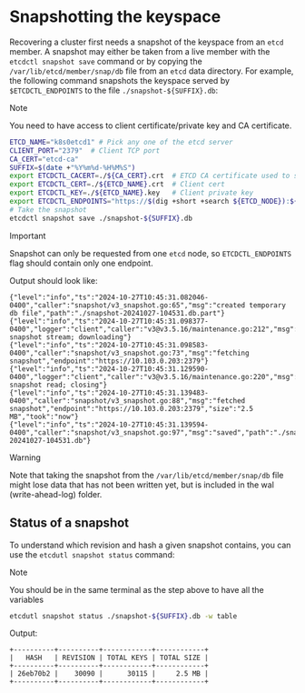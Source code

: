 # Snapshotting the keyspace
Recovering a cluster first needs a snapshot of the keyspace from an `etcd` member. A snapshot may either be taken from a live member with the `etcdctl snapshot save` command or by copying the `/var/lib/etcd/member/snap/db` file from an `etcd` data directory. For example, the following command snapshots the keyspace served by `$ETCDCTL_ENDPOINTS` to the file `./snapshot-${SUFFIX}.db`:

> [!NOTE]  
> You need to have access to client certificate/private key and CA certificate.

```sh
ETCD_NAME="k8s0etcd1" # Pick any one of the etcd server
CLIENT_PORT="2379"  # Client TCP port
CA_CERT="etcd-ca"
SUFFIX=$(date +"%Y%m%d-%H%M%S")
export ETCDCTL_CACERT=./${CA_CERT}.crt  # ETCD CA certificate used to signed the client certificates
export ETCDCTL_CERT=./${ETCD_NAME}.crt  # Client cert
export ETCDCTL_KEY=./${ETCD_NAME}.key   # Client private key
export ETCDCTL_ENDPOINTS="https://$(dig +short +search ${ETCD_NODE}):${CLIENT_PORT}"
# Take the snapshot
etcdctl snapshot save ./snapshot-${SUFFIX}.db
```

> [!IMPORTANT]  
> Snapshot can only be requested from one `etcd` node, so `ETCDCTL_ENDPOINTS` flag should contain only one endpoint.

Output should look like:
```
{"level":"info","ts":"2024-10-27T10:45:31.082046-0400","caller":"snapshot/v3_snapshot.go:65","msg":"created temporary db file","path":"./snapshot-20241027-104531.db.part"}
{"level":"info","ts":"2024-10-27T10:45:31.098377-0400","logger":"client","caller":"v3@v3.5.16/maintenance.go:212","msg":"opened snapshot stream; downloading"}
{"level":"info","ts":"2024-10-27T10:45:31.098583-0400","caller":"snapshot/v3_snapshot.go:73","msg":"fetching snapshot","endpoint":"https://10.103.0.203:2379"}
{"level":"info","ts":"2024-10-27T10:45:31.129590-0400","logger":"client","caller":"v3@v3.5.16/maintenance.go:220","msg":"completed snapshot read; closing"}
{"level":"info","ts":"2024-10-27T10:45:31.139483-0400","caller":"snapshot/v3_snapshot.go:88","msg":"fetched snapshot","endpoint":"https://10.103.0.203:2379","size":"2.5 MB","took":"now"}
{"level":"info","ts":"2024-10-27T10:45:31.139594-0400","caller":"snapshot/v3_snapshot.go:97","msg":"saved","path":"./snapshot-20241027-104531.db"}
```

> [!WARNING]  
> Note that taking the snapshot from the `/var/lib/etcd/member/snap/db` file might lose data that has not been written yet, but is included in the wal (write-ahead-log) folder.

## Status of a snapshot
To understand which revision and hash a given snapshot contains, you can use the `etcdutl snapshot status` command:

> [!NOTE]  
> You should be in the same terminal as the step above to have all the variables

```sh
etcdutl snapshot status ./snapshot-${SUFFIX}.db -w table
```

Output:
```
+----------+----------+------------+------------+
|   HASH   | REVISION | TOTAL KEYS | TOTAL SIZE |
+----------+----------+------------+------------+
| 26eb70b2 |    30090 |      30115 |     2.5 MB |
+----------+----------+------------+------------+
```